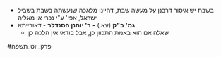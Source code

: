* בשבת יש איסור דרבנן על מעשה שבת, דהיינו מלאכה שנעשתה בשבת בשביל ישראל, אפי' ע"י נכרי או מאליה
* **גמ' ב"ק** (עא.) **-** **ר' יוחנן הסנדלר** - דאורייתא
	* שאלה אם הוא באמת התכוון כן, אבל בודאי אין הלכה כן

#פרק_יוט_תשפה 